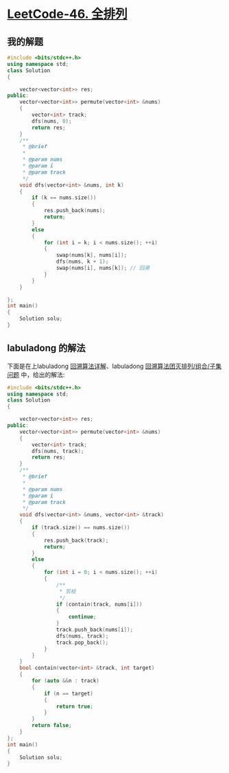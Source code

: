 # [LeetCode-46. 全排列](https://leetcode.cn/problems/permutations/)



## 我的解题

```C++
#include <bits/stdc++.h>
using namespace std;
class Solution
{

	vector<vector<int>> res;
public:
	vector<vector<int>> permute(vector<int> &nums)
	{
		vector<int> track;
		dfs(nums, 0);
		return res;
	}
	/**
	 * @brief
	 *
	 * @param nums
	 * @param i
	 * @param track
	 */
	void dfs(vector<int> &nums, int k)
	{
		if (k == nums.size())
		{
			res.push_back(nums);
			return;
		}
		else
		{
			for (int i = k; i < nums.size(); ++i)
			{
				swap(nums[k], nums[i]);
				dfs(nums, k + 1);
				swap(nums[i], nums[k]); // 回溯
			}
		}
	}

};
int main()
{
	Solution solu;
}

```



## labuladong 的解法

下面是在上labuladong [回溯算法详解](https://mp.weixin.qq.com/s/nMUHqvwzG2LmWA9jMIHwQQ)、labuladong [回溯算法团灭排列/组合/子集问题](https://mp.weixin.qq.com/s/qT6WgR6Qwn7ayZkI3AineA) 中，给出的解法: 



```C++
#include <bits/stdc++.h>
using namespace std;
class Solution
{

	vector<vector<int>> res;
public:
	vector<vector<int>> permute(vector<int> &nums)
	{
		vector<int> track;
		dfs(nums, track);
		return res;
	}
	/**
	 * @brief
	 *
	 * @param nums
	 * @param i
	 * @param track
	 */
	void dfs(vector<int> &nums, vector<int> &track)
	{
		if (track.size() == nums.size())
		{
			res.push_back(track);
			return;
		}
		else
		{
			for (int i = 0; i < nums.size(); ++i)
			{
				/**
				 * 剪枝
				 */
				if (contain(track, nums[i]))
				{
					continue;
				}
				track.push_back(nums[i]);
				dfs(nums, track);
				track.pop_back();
			}
		}
	}
	bool contain(vector<int> &track, int target)
	{
		for (auto &&n : track)
		{
			if (n == target)
			{
				return true;
			}
		}
		return false;
	}
};
int main()
{
	Solution solu;
}

```

